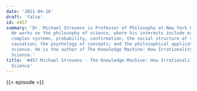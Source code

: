 ```yaml
---
date: '2021-04-16'
draft: 'false'
id: e457
summary: 'Dr. Michael Strevens is Professor of Philosophy at New York University.
  He works on the philosophy of science, where his interests include explanation,
  complex systems, probability, confirmation, the social structure of science, and
  causation; the psychology of concepts; and the philosophical applications of cognitive
  science. He is the author of The Knowledge Machine: How Irrationality Created Modern
  Science.'
title: '#457 Michael Strevens - The Knowledge Machine: How Irrationality Created Modern
  Science'
---
```

{{< episode >}}
